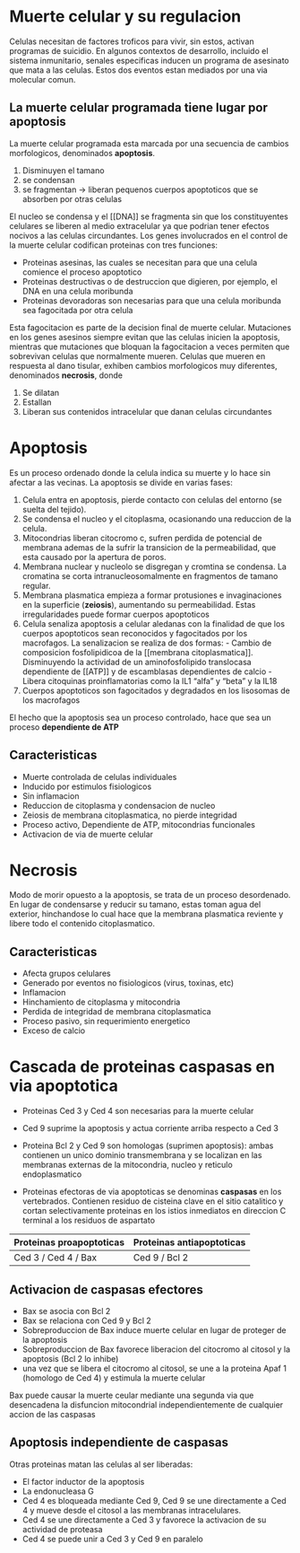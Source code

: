 # Muerte celular y su regulacion

Celulas necesitan de factores troficos para vivir, sin estos, activan programas de suicidio.
En algunos contextos de desarrollo, incluido el sistema inmunitario, senales especificas inducen un programa de asesinato que mata a las celulas.
Estos dos eventos estan mediados por una via molecular comun.

## La muerte celular programada tiene lugar por apoptosis

La muerte celular programada esta marcada por una secuencia de cambios morfologicos, denominados **apoptosis**.

1. Disminuyen el tamano
2. se condensan
3. se fragmentan → liberan pequenos cuerpos apoptoticos que se absorben por otras celulas

El nucleo se condensa y el [[DNA]] se fragmenta sin que los constituyentes celulares se liberen al medio extracelular ya que podrian tener efectos nocivos a las celulas circundantes.
Los genes involucrados en el control de la muerte celular codifican proteinas con tres funciones:

- Proteinas asesinas, las cuales se necesitan para que una celula comience el proceso apoptotico
- Proteinas destructivas o de destruccion que digieren, por ejemplo, el DNA en una celula moribunda
- Proteinas devoradoras son necesarias para que una celula moribunda sea fagocitada por otra celula

Esta fagocitacion es parte de la decision final de muerte celular. Mutaciones en los genes asesinos siempre evitan que las celulas inicien la apoptosis, mientras que mutaciones que bloquan la fagocitacion a veces permiten que sobrevivan celulas que normalmente mueren.
Celulas que mueren en respuesta al dano tisular, exhiben cambios morfologicos muy diferentes, denominados **necrosis**, donde
1. Se dilatan
2. Estallan
3. Liberan sus contenidos intracelular que danan celulas circundantes

# Apoptosis

Es un proceso ordenado donde la celula indica su muerte y lo hace sin afectar a las vecinas. La apoptosis se divide en varias fases:

1. Celula entra en apoptosis, pierde contacto con celulas del entorno (se suelta del tejido).
2. Se condensa el nucleo y el citoplasma, ocasionando una reduccion de la celula.
3. Mitocondrias liberan citocromo c, sufren perdida de potencial de membrana ademas de la sufrir la transicion de la permeabilidad, que esta causado por la apertura de poros.
4. Membrana nuclear y nucleolo se disgregan y cromtina se condensa. La cromatina se corta intranucleosomalmente en fragmentos de tamano regular.
5. Membrana plasmatica empieza a formar protusiones e invaginaciones en la superficie (**zeiosis**), aumentando su permeabilidad. Estas irregularidades puede formar cuerpos apoptoticos
6. Celula senaliza apoptosis a celular aledanas con la finalidad de que los cuerpos apoptoticos sean reconocidos y fagocitados por los macrofagos. La senalizacion se realiza de dos formas:
	   - Cambio de composicion fosfolipidicoa de la [[membrana citoplasmatica]]. Disminuyendo la actividad de un aminofosfolipido translocasa dependiente de [[ATP]] y de escamblasas dependientes de calcio
	   - Libera citoquinas proinflamatorias como la IL1 “alfa” y “beta” y la IL18
7. Cuerpos apoptoticos son fagocitados y degradados en los lisosomas de los macrofagos

El hecho que la apoptosis sea un proceso controlado, hace que sea un proceso **dependiente de ATP**

## Caracteristicas

- Muerte controlada de celulas individuales
- Inducido por estimulos fisiologicos
- Sin inflamacion
- Reduccion de citoplasma y condensacion de nucleo
- Zeiosis de membrana citoplasmatica, no pierde integridad
- Proceso activo, Dependiente de ATP, mitocondrias funcionales
- Activacion de via de muerte celular

# Necrosis

Modo de morir opuesto a la apoptosis, se trata de un proceso desordenado. En lugar de condensarse y reducir su tamano, estas toman agua del exterior, hinchandose lo cual hace que la membrana plasmatica reviente y libere todo el contenido citoplasmatico.

## Caracteristicas

- Afecta grupos celulares
- Generado por eventos no fisiologicos (virus, toxinas, etc)
- Inflamacion
- Hinchamiento de citoplasma y mitocondria
- Perdida de integridad de membrana citoplasmatica
- Proceso pasivo, sin requerimiento energetico
- Exceso de calcio

# Cascada de proteinas caspasas en via apoptotica

- Proteinas Ced 3 y Ced 4 son necesarias para la muerte celular
- Ced 9 suprime la apoptosis y actua corriente arriba respecto a Ced 3
- Proteina Bcl 2 y Ced 9 son homologas (suprimen apoptosis):
	  ambas contienen un unico dominio transmembrana y se localizan en las membranas externas de la mitocondria, nucleo y reticulo endoplasmatico

- Proteinas efectoras de via apoptoticas se denominas **caspasas** en los vertebrados. Contienen residuo de cisteina clave en el sitio catalitico y cortan selectivamente proteinas en los istios inmediatos en direccion C terminal a los residuos de aspartato

|Proteinas proapoptoticas|Proteinas antiapoptoticas|
|:---|:---|
|Ced 3 / Ced 4 / Bax|Ced 9 / Bcl 2|

## Activacion de caspasas efectores

- Bax se asocia con Bcl 2
- Bax se relaciona con Ced 9 y Bcl 2
- Sobreproduccion de Bax induce muerte celular en lugar de proteger de la apoptosis
- Sobreproduccion de Bax favorece liberacion del citocromo al citosol y la apoptosis (Bcl 2 lo inhibe)
- una vez que se libera el citocromo al citosol, se une a la proteina Apaf 1 (homologo de Ced 4) y estimula la muerte celular

Bax puede causar la muerte ceular mediante una segunda via que desencadena la disfuncion mitocondrial independientemente de cualquier accion de las caspasas

## Apoptosis independiente de caspasas

Otras proteinas matan las celulas al ser liberadas:
- El factor inductor de la apoptosis
- La endonucleasa G
- Ced 4 es bloqueada mediante Ced 9, Ced 9 se une directamente a Ced 4 y mueve desde el citosol a las membranas intracelulares.
- Ced 4 se une directamente a Ced 3 y favorece la activacion de su actividad de proteasa
- Ced 4 se puede unir a Ced 3 y Ced 9 en paralelo
